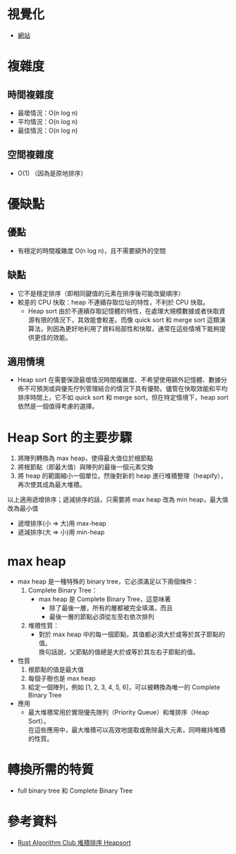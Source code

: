 # 視覺化
- [網站](https://www.cs.usfca.edu/~galles/visualization/HeapSort.html)


# 複雜度
## 時間複雜度
- 最壞情況：O(n log n)
- 平均情況：O(n log n)
- 最佳情況：O(n log n)
## 空間複雜度
- O(1) （因為是原地排序）


# 優缺點
## 優點
- 有穩定的時間複雜度 O(n log n)，且不需要額外的空間
## 缺點
- 它不是穩定排序（即相同鍵值的元素在排序後可能改變順序）
- 較差的 CPU 快取：heap 不連續存取位址的特性，不利於 CPU 快取。
  - Heap sort 由於不連續存取記憶體的特性，在處理大規模數據或者快取資源有限的情況下，其效能會較差。而像 quick sort 和 merge sort 這類演算法，則因為更好地利用了資料局部性和快取，通常在這些情境下能夠提供更佳的效能。
## 適用情境
- Heap sort 在需要保證最壞情況時間複雜度、不希望使用額外記憶體、數據分佈不可預測或與優先佇列管理結合的情況下具有優勢。儘管在快取效能和平均排序時間上，它不如 quick sort 和 merge sort，但在特定情境下，heap sort 依然是一個值得考慮的選擇。


# Heap Sort 的主要步驟
1. 將陣列轉換為 max heap，使得最大值位於根節點
2. 將根節點（即最大值）與陣列的最後一個元素交換
3. 將 heap 的範圍縮小一個單位，然後對新的 heap 進行堆積整理（heapify），再次使其成為最大堆積。

以上適用遞增排序；遞減排序的話，只需要將 max heap 改為 min heap，最大值改為最小值
- 遞增排序(小 => 大)用 max-heap
- 遞減排序(大 => 小)用 min-heap


# max heap
- max heap 是一種特殊的 binary tree，它必須滿足以下兩個條件：
  1. Complete Binary Tree：
     - max heap 是 Complete Binary Tree，這意味著
       - 除了最後一層，所有的層都被完全填滿，而且
       - 最後一層的節點必須從左至右依次排列
  2. 堆積性質：
     - 對於 max heap 中的每一個節點，其值都必須大於或等於其子節點的值。  
      換句話說，父節點的值總是大於或等於其左右子節點的值。
- 性質
  1. 根節點的值是最大值
  2. 每個子樹也是 max heap
  3. 給定一個陣列，例如 [1, 2, 3, 4, 5, 6]，可以被轉換為唯一的 Complete Binary Tree
- 應用
  - 最大堆積常用於實現優先隊列（Priority Queue）和堆排序（Heap Sort）。  
    在這些應用中，最大堆積可以高效地提取或刪除最大元素，同時維持堆積的性質。


# 轉換所需的特質
- full binary tree 和 Complete Binary Tree





# 參考資料
- [Rust Algorithm Club 堆積排序 Heapsort](https://rust-algo.club/sorting/heapsort/)